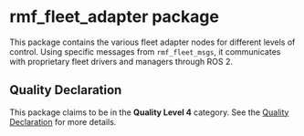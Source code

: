 # rmf\_fleet\_adapter package

This package contains the various fleet adapter nodes for different levels of control.
Using specific messages from `rmf_fleet_msgs`, it communicates with proprietary fleet drivers and managers through ROS 2.

## Quality Declaration

This package claims to be in the **Quality Level 4** category. See the [Quality Declaration](QUALITY_DECLARATION.md) for more details.
